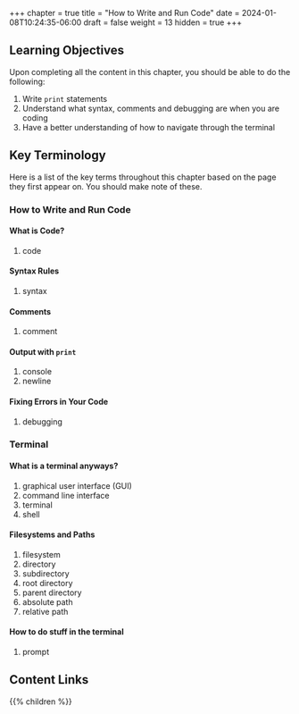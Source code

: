 +++
chapter = true
title = "How to Write and Run Code"
date = 2024-01-08T10:24:35-06:00
draft = false
weight = 13
hidden = true
+++

## Learning Objectives

Upon completing all the content in this chapter, you should be able to do the following:

1. Write `print` statements
1. Understand what syntax, comments and debugging are when you are coding
1. Have a better understanding of how to navigate through the terminal

## Key Terminology

Here is a list of the key terms throughout this chapter based on the page they first appear on. You should make note of these.
### How to Write and Run Code

#### What is Code?

1. code

#### Syntax Rules

1. syntax

#### Comments

1. comment

#### Output with `print`

1. console
1. newline

#### Fixing Errors in Your Code

1. debugging

### Terminal

#### What is a terminal anyways?
1. graphical user interface (GUI)
1. command line interface
1. terminal
1. shell

#### Filesystems and Paths
1. filesystem
1. directory
1. subdirectory
1. root directory
1. parent directory
1. absolute path
1. relative path

#### How to do stuff in the terminal
1. prompt

## Content Links

{{% children %}}
